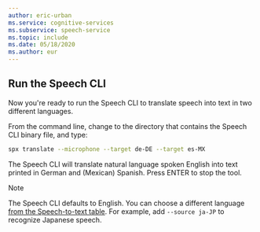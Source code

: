 ```yaml
---
author: eric-urban
ms.service: cognitive-services
ms.subservice: speech-service
ms.topic: include
ms.date: 05/18/2020
ms.author: eur
---
```



## Run the Speech CLI

Now you're ready to run the Speech CLI to translate speech into text in two different languages.

From the command line, change to the directory that contains the Speech CLI binary file, and type:

```bash
spx translate --microphone --target de-DE --target es-MX
```

The Speech CLI will translate natural language spoken English into text printed in German and (Mexican) Spanish.
Press ENTER to stop the tool.

> [!NOTE]
> The Speech CLI defaults to English. You can choose a different language [from the Speech-to-text table](../../../../language-support.md?tabs=stt-tts).
> For example, add `--source ja-JP` to recognize Japanese speech.
